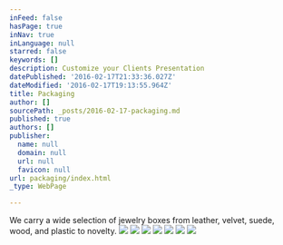 ```yaml
---
inFeed: false
hasPage: true
inNav: true
inLanguage: null
starred: false
keywords: []
description: Customize your Clients Presentation
datePublished: '2016-02-17T21:33:36.027Z'
dateModified: '2016-02-17T19:13:55.964Z'
title: Packaging
author: []
sourcePath: _posts/2016-02-17-packaging.md
published: true
authors: []
publisher:
  name: null
  domain: null
  url: null
  favicon: null
url: packaging/index.html
_type: WebPage

---
```

We carry a wide selection of jewelry boxes from leather, velvet, suede, wood, and plastic to novelty.
![](https://the-grid-user-content.s3-us-west-2.amazonaws.com/e67cebe3-eec3-4c2b-9ac9-b6e13991d9c7.jpg)
![](https://the-grid-user-content.s3-us-west-2.amazonaws.com/9563effb-b87d-4c18-9921-707e9b15ea06.jpg)
![](https://the-grid-user-content.s3-us-west-2.amazonaws.com/550e53d1-c4ab-4d1a-a0ec-5332f719bf62.jpg)
![](https://the-grid-user-content.s3-us-west-2.amazonaws.com/c4e478e2-cfc4-4fe8-9987-4427e0553e9a.jpg)
![](https://the-grid-user-content.s3-us-west-2.amazonaws.com/3acd63b9-79e5-4d43-b12f-407fa2711ed0.jpg)
![](https://the-grid-user-content.s3-us-west-2.amazonaws.com/f46980c9-44a3-4248-bb60-12984725fdaf.jpg)
![](https://the-grid-user-content.s3-us-west-2.amazonaws.com/7b07d098-ca89-4338-86a4-d01c6ad5e497.jpg)